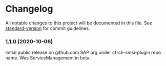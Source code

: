 # Changelog

All notable changes to this project will be documented in this file. See [standard-version](https://github.com/conventional-changelog/standard-version) for commit guidelines.

### [1.1.0](https://github.com/SAP/cf-cli-smsi-plugin/releases/tag/v1.1.0) (2020-10-06)

Initial public release on github.com SAP org under cf-cli-smsi-plugin repo name.  Was ServiceManagement in beta.
